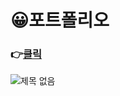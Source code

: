 # 😀포트폴리오

### 👉[클릭](https://chanjin5212.github.io/portfolio/#)
![제목 없음](https://user-images.githubusercontent.com/97499271/173778358-fd013bc2-db4b-41f2-8af1-6e18a33ab962.png)
